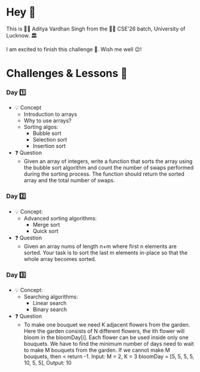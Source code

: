 # Hey 👋

This is 🧔🏻 Aditya Vardhan Singh from the 👨‍💻 CSE'26 batch, University of Lucknow. 🏛️

I am excited to finish this challenge 💪. Wish me well 😉!

# Challenges & Lessons 🎯

### Day 1️⃣
- 💡 Concept
  - Introduction to arrays
  - Why to use arrays?
  - Sorting algos:
    - Bubble sort
    - Selection sort
    - Insertion sort
- ❓ Question
  - Given an array of integers, write a function that sorts the array using the bubble sort algorithm and count the number of swaps performed during the sorting process. The function should return the sorted array and the total number of swaps.

### Day 2️⃣
- 💡 Concept:
  - Advanced sorting algorithms:
    - Merge sort
    - Quick sort
- ❓ Question
  - Given an array nums of length n+m where first n elements are sorted. Your task is to sort the last m elements in-place so that the whole array becomes sorted.

### Day 3️⃣
- 💡 Concept:
  - Searching algorithms:
    - Linear search
    - Binary search
- ❓ Question
  - To make one bouquet we need K adjacent flowers from the garden. Here the garden consists of N different flowers, the ith flower will bloom in the bloomDay[i]. Each flower can be used inside only one bouquets. We have to find the minimum number of days need to wait to make M bouquets from the garden. If we cannot make M bouquets, then < return -1. Input: M = 2, K = 3 bloomDay = [5, 5, 5, 5, 10, 5, 5], Output: 10